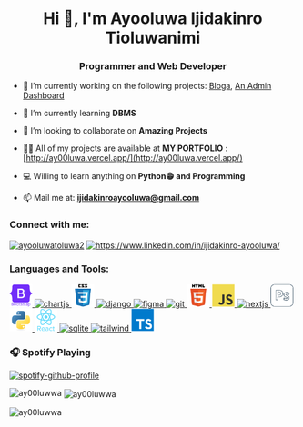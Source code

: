 <h1 align="center">Hi 👋, I'm Ayooluwa Ijidakinro Tioluwanimi</h1>
<h3 align="center">Programmer and Web Developer</h3>

- 🔭 I’m currently working on the following projects: [Bloga](https://ayooluwa9040t.pythonanywhere.com/), [An Admin Dashboard](https://nextadmin-navy.vercel.app/dashboard)

- 🌱 I’m currently learning **DBMS**

- 👯 I’m looking to collaborate on **Amazing Projects**

- 👨‍💻 All of my projects are available at **MY PORTFOLIO** :[http://ay00luwa.vercel.app/](http://ay00luwa.vercel.app/)

- 💻 Willing to learn anything on **Python😁 and Programming**

- 📫 Mail me at: **ijidakinroayooluwa@gmail.com**

<h3 align="left">Connect with me:</h3>
<p align="left">
<a href="https://twitter.com/ayooluwatoluwa2" target="blank"><img align="center" src="https://raw.githubusercontent.com/rahuldkjain/github-profile-readme-generator/master/src/images/icons/Social/twitter.svg" alt="ayooluwatoluwa2" height="30" width="40" /></a>
<a href="https://linkedin.com/in/https://www.linkedin.com/in/ijidakinro-ayooluwa/" target="blank"><img align="center" src="https://raw.githubusercontent.com/rahuldkjain/github-profile-readme-generator/master/src/images/icons/Social/linked-in-alt.svg" alt="https://www.linkedin.com/in/ijidakinro-ayooluwa/" height="30" width="40" /></a>
</p>

<h3 align="left">Languages and Tools:</h3>
<p align="left"> <a href="https://getbootstrap.com" target="_blank" rel="noreferrer"> <img src="https://raw.githubusercontent.com/devicons/devicon/master/icons/bootstrap/bootstrap-plain-wordmark.svg" alt="bootstrap" width="40" height="40"/> </a> <a href="https://www.chartjs.org" target="_blank" rel="noreferrer"> <img src="https://www.chartjs.org/media/logo-title.svg" alt="chartjs" width="40" height="40"/> </a> <a href="https://www.w3schools.com/css/" target="_blank" rel="noreferrer"> <img src="https://raw.githubusercontent.com/devicons/devicon/master/icons/css3/css3-original-wordmark.svg" alt="css3" width="40" height="40"/> </a> <a href="https://www.djangoproject.com/" target="_blank" rel="noreferrer"> <img src="https://cdn.worldvectorlogo.com/logos/django.svg" alt="django" width="40" height="40"/> </a> <a href="https://www.figma.com/" target="_blank" rel="noreferrer"> <img src="https://www.vectorlogo.zone/logos/figma/figma-icon.svg" alt="figma" width="40" height="40"/> </a> <a href="https://git-scm.com/" target="_blank" rel="noreferrer"> <img src="https://www.vectorlogo.zone/logos/git-scm/git-scm-icon.svg" alt="git" width="40" height="40"/> </a> <a href="https://www.w3.org/html/" target="_blank" rel="noreferrer"> <img src="https://raw.githubusercontent.com/devicons/devicon/master/icons/html5/html5-original-wordmark.svg" alt="html5" width="40" height="40"/> </a> <a href="https://developer.mozilla.org/en-US/docs/Web/JavaScript" target="_blank" rel="noreferrer"> <img src="https://raw.githubusercontent.com/devicons/devicon/master/icons/javascript/javascript-original.svg" alt="javascript" width="40" height="40"/> </a> <a href="https://nextjs.org/" target="_blank" rel="noreferrer"> <img src="https://cdn.worldvectorlogo.com/logos/nextjs-2.svg" alt="nextjs" width="40" height="40"/> </a> <a href="https://www.photoshop.com/en" target="_blank" rel="noreferrer"> <img src="https://raw.githubusercontent.com/devicons/devicon/master/icons/photoshop/photoshop-line.svg" alt="photoshop" width="40" height="40"/> </a> <a href="https://www.python.org" target="_blank" rel="noreferrer"> <img src="https://raw.githubusercontent.com/devicons/devicon/master/icons/python/python-original.svg" alt="python" width="40" height="40"/> </a> <a href="https://reactjs.org/" target="_blank" rel="noreferrer"> <img src="https://raw.githubusercontent.com/devicons/devicon/master/icons/react/react-original-wordmark.svg" alt="react" width="40" height="40"/> </a> <a href="https://www.sqlite.org/" target="_blank" rel="noreferrer"> <img src="https://www.vectorlogo.zone/logos/sqlite/sqlite-icon.svg" alt="sqlite" width="40" height="40"/> </a> <a href="https://tailwindcss.com/" target="_blank" rel="noreferrer"> <img src="https://www.vectorlogo.zone/logos/tailwindcss/tailwindcss-icon.svg" alt="tailwind" width="40" height="40"/> </a> <a href="https://www.typescriptlang.org/" target="_blank" rel="noreferrer"> <img src="https://raw.githubusercontent.com/devicons/devicon/master/icons/typescript/typescript-original.svg" alt="typescript" width="40" height="40"/> </a> </p>

### 🎧 Spotify Playing
[![spotify-github-profile](https://spotify-github-profile.vercel.app/api/view?uid=31v6flfa3hcgocymtphmcneiikgi&cover_image=true&theme=default&show_offline=false&background_color=121212&interchange=false)](https://github.com/kittinan/spotify-github-profile)

<p><img align="left" src="https://github-readme-stats.vercel.app/api/top-langs?username=ay00luwwa&show_icons=true&locale=en&layout=compact" alt="ay00luwwa" /></p>

<p>&nbsp;<img align="center" src="https://github-readme-stats.vercel.app/api?username=ay00luwwa&show_icons=true&locale=en" alt="ay00luwwa" /></p>

<p><img align="center" src="https://github-readme-streak-stats.herokuapp.com/?user=ay00luwwa&" alt="ay00luwwa" /></p>

